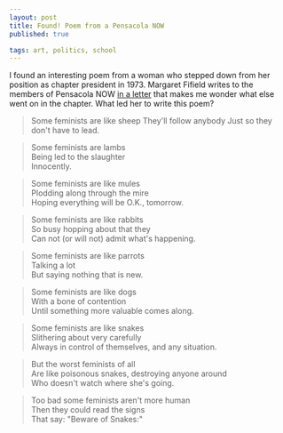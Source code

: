 ```yaml
---
layout: post
title: Found! Poem from a Pensacola NOW 
published: true

tags: art, politics, school
---
```


I found an interesting poem from a woman who stepped down from her 
position as chapter president in 1973. Margaret Fifield writes to 
the members of Pensacola NOW [in a 
letter](http://flnowarchive.org/mediawiki/index.php/Box_23_Folder_1_Document_2) 
that makes me wonder what else went on in the chapter. What led her 
to write this poem?

> Some feminists are like sheep 
> They'll follow anybody 
> Just so they don't have to lead.

> Some feminists are lambs  
> Being led to the slaughter  
> Innocently.

> Some feminists are like mules  
> Plodding along through the mire  
> Hoping everything will be O.K., tomorrow.

> Some feminists are like rabbits  
> So busy hopping about that they  
> Can not (or will not) admit what's happening.

> Some feminists are like parrots  
> Talking a lot  
> But saying nothing that is new.

> Some feminists are like dogs  
> With a bone of contention  
> Until something more valuable comes along.

> Some feminists are like snakes  
> Slithering about very carefully  
> Always in control of themselves, and any situation.

> But the worst feminists of all  
> Are like poisonous snakes, destroying anyone around  
> Who doesn't watch where she's going.

> Too bad some feminists aren't more human  
> Then they could read the signs  
> That say: "Beware of Snakes:"
